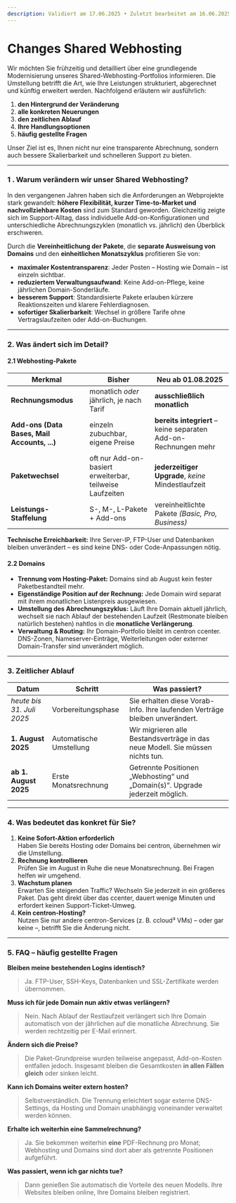 ```yaml
---
description: Validiert am 17.06.2025 • Zuletzt bearbeitet am 16.06.2025
---
```


# Changes Shared Webhosting

Wir möchten Sie frühzeitig und detailliert über eine grundlegende Modernisierung unseres Shared-Webhosting-Portfolios informieren. Die Umstellung betrifft die Art, wie Ihre Leistungen strukturiert, abgerechnet und künftig erweitert werden. Nachfolgend erläutern wir ausführlich:



1. **den Hintergrund der Veränderung**
2. **alle konkreten Neuerungen**
3. **den zeitlichen Ablauf**
4. **Ihre Handlungsoptionen**
5. **häufig gestellte Fragen**



Unser Ziel ist es, Ihnen nicht nur eine transparente Abrechnung, sondern auch bessere Skalierbarkeit und schnelleren Support zu bieten.

***

### 1 . Warum verändern wir unser Shared Webhosting?

In den vergangenen Jahren haben sich die Anforderungen an Webprojekte stark gewandelt: **höhere Flexibilität, kurzer Time-to-Market und nachvollziehbare Kosten** sind zum Standard geworden. Gleichzeitig zeigte sich im Support-Alltag, dass individuelle Add-on-Konfigurationen und unterschiedliche Abrechnungszyklen (monatlich vs. jährlich) den Überblick erschweren.

Durch die **Vereinheitlichung der Pakete**, die **separate Ausweisung von Domains** und den **einheitlichen Monatszyklus** profitieren Sie von:

* **maximaler Kostentransparenz**: Jeder Posten – Hosting wie Domain – ist einzeln sichtbar.
* **reduziertem Verwaltungsaufwand**: Keine Add-on-Pflege, keine jährlichen Domain-Sonderläufe.
* **besserem Support**: Standardisierte Pakete erlauben kürzere Reaktionszeiten und klarere Fehlerdiagnosen.
* **sofortiger Skalierbarkeit**: Wechsel in größere Tarife ohne Vertragslaufzeiten oder Add-on-Buchungen.

***

### 2. Was ändert sich im Detail?

#### 2.1 Webhosting-Pakete

| Merkmal                                      | Bisher                                                   | Neu ab 01.08.2025                                               |
| -------------------------------------------- | -------------------------------------------------------- | --------------------------------------------------------------- |
| **Rechnungsmodus**                           | monatlich _oder_ jährlich, je nach Tarif                 | **ausschließlich monatlich**                                    |
| **Add-ons (Data Bases, Mail Accounts, ...)** | einzeln zubuchbar, eigene Preise                         | **bereits integriert** – keine separaten Add-on-Rechnungen mehr |
| **Paketwechsel**                             | oft nur Add-on-basiert erweiterbar, teilweise Laufzeiten | **jederzeitiger Upgrade**, _keine_ Mindestlaufzeit              |
| **Leistungs-Staffelung**                     | S-, M-, L-Pakete + Add-ons                               | vereinheitlichte Pakete _(Basic, Pro, Business)_                |

**Technische Erreichbarkeit:** Ihre Server-IP, FTP-User und Datenbanken bleiben unverändert – es sind keine DNS- oder Code-Anpassungen nötig.

#### 2.2 Domains

* **Trennung vom Hosting-Paket:** Domains sind ab August kein fester Paketbestandteil mehr.
* **Eigenständige Position auf der Rechnung:** Jede Domain wird separat mit ihrem monatlichen Listenpreis ausgewiesen.
* **Umstellung des Abrechnungszyklus:** Läuft Ihre Domain aktuell jährlich, wechselt sie nach Ablauf der bestehenden Laufzeit (Restmonate bleiben natürlich bestehen) nahtlos in die **monatliche Verlängerung**.
* **Verwaltung & Routing:** Ihr Domain-Portfolio bleibt im centron ccenter. DNS-Zonen, Nameserver-Einträge, Weiterleitungen oder externer Domain-Transfer sind unverändert möglich.

***

### 3. Zeitlicher Ablauf

| Datum                     | Schritt                 | Was passiert?                                                                  |
| ------------------------- | ----------------------- | ------------------------------------------------------------------------------ |
| _heute bis 31. Juli 2025_ | Vorbereitungsphase      | Sie erhalten diese Vorab-Info. Ihre laufenden Verträge bleiben unverändert.    |
| **1. August 2025**        | Automatische Umstellung | Wir migrieren alle Bestandsverträge in das neue Modell. Sie müssen nichts tun. |
| **ab 1. August 2025**     | Erste Monatsrechnung    | Getrennte Positionen „Webhosting“ und „Domain(s)“. Upgrade jederzeit möglich.  |

***

### 4. Was bedeutet das konkret für Sie?

1. **Keine Sofort-Aktion erforderlich**\
   Haben Sie bereits Hosting oder Domains bei centron, übernehmen wir die Umstellung.
2. **Rechnung kontrollieren**\
   Prüfen Sie im August in Ruhe die neue Monatsrechnung. Bei Fragen helfen wir umgehend.
3. **Wachstum planen**\
   Erwarten Sie steigenden Traffic? Wechseln Sie jederzeit in ein größeres Paket. Das geht direkt über das ccenter, dauert wenige Minuten und erfordert keinen Support-Ticket-Umweg.
4. **Kein centron-Hosting?**\
   Nutzen Sie nur andere centron-Services (z. B. ccloud³ VMs) – oder gar keine –, betrifft Sie die Änderung nicht.

***

### 5. FAQ – häufig gestellte Fragen

**Bleiben meine bestehenden Logins identisch?**

> Ja. FTP-User, SSH-Keys, Datenbanken und SSL-Zertifikate werden übernommen.

**Muss ich für jede Domain nun aktiv etwas verlängern?**

> Nein. Nach Ablauf der Restlaufzeit verlängert sich Ihre Domain automatisch von der jährlichen auf die monatliche Abrechnung. Sie werden rechtzeitig per E-Mail erinnert.

**Ändern sich die Preise?**

> Die Paket-Grundpreise wurden teilweise angepasst, Add-on-Kosten entfallen jedoch. Insgesamt bleiben die Gesamtkosten **in allen Fällen gleich** oder sinken leicht.&#x20;

**Kann ich Domains weiter extern hosten?**

> Selbstverständlich. Die Trennung erleichtert sogar externe DNS-Settings, da Hosting und Domain unabhängig voneinander verwaltet werden können.

**Erhalte ich weiterhin eine Sammelrechnung?**

> Ja. Sie bekommen weiterhin **eine** PDF-Rechnung pro Monat; Webhosting und Domains sind dort aber als getrennte Positionen aufgeführt.

**Was passiert, wenn ich gar nichts tue?**

> Dann genießen Sie automatisch die Vorteile des neuen Modells. Ihre Websites bleiben online, Ihre Domains bleiben registriert.
